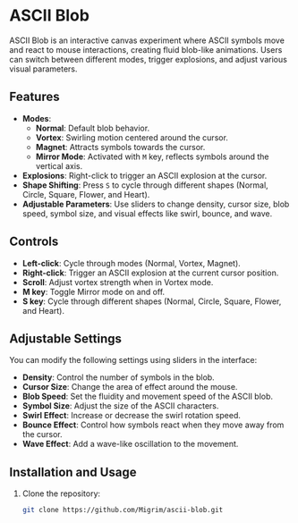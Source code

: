 # ASCII Blob

ASCII Blob is an interactive canvas experiment where ASCII symbols move and react to mouse interactions, creating fluid blob-like animations. Users can switch between different modes, trigger explosions, and adjust various visual parameters.

## Features

- **Modes**: 
  - **Normal**: Default blob behavior.
  - **Vortex**: Swirling motion centered around the cursor.
  - **Magnet**: Attracts symbols towards the cursor.
  - **Mirror Mode**: Activated with `M` key, reflects symbols around the vertical axis.
- **Explosions**: Right-click to trigger an ASCII explosion at the cursor.
- **Shape Shifting**: Press `S` to cycle through different shapes (Normal, Circle, Square, Flower, and Heart).
- **Adjustable Parameters**: Use sliders to change density, cursor size, blob speed, symbol size, and visual effects like swirl, bounce, and wave.

## Controls

- **Left-click**: Cycle through modes (Normal, Vortex, Magnet).
- **Right-click**: Trigger an ASCII explosion at the current cursor position.
- **Scroll**: Adjust vortex strength when in Vortex mode.
- **M key**: Toggle Mirror mode on and off.
- **S key**: Cycle through different shapes (Normal, Circle, Square, Flower, and Heart).

## Adjustable Settings

You can modify the following settings using sliders in the interface:

- **Density**: Control the number of symbols in the blob.
- **Cursor Size**: Change the area of effect around the mouse.
- **Blob Speed**: Set the fluidity and movement speed of the ASCII blob.
- **Symbol Size**: Adjust the size of the ASCII characters.
- **Swirl Effect**: Increase or decrease the swirl rotation speed.
- **Bounce Effect**: Control how symbols react when they move away from the cursor.
- **Wave Effect**: Add a wave-like oscillation to the movement.

## Installation and Usage

1. Clone the repository:
   ```bash
   git clone https://github.com/Migrim/ascii-blob.git
